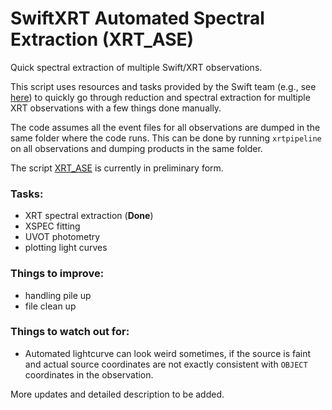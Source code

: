 # SwiftXRT Automated Spectral Extraction (XRT_ASE)
Quick spectral extraction of multiple Swift/XRT observations. 

This script uses resources and tasks provided by the Swift team (e.g., see [here](http://www.swift.ac.uk/analysis/xrt/spectra.php)) to quickly go through reduction and spectral extraction for multiple XRT observations with a few things done manually.

The code assumes all the event files for all observations are dumped in the same folder where the code runs. This can be done by running `xrtpipeline` on all observations and dumping products in the same folder.

The script [XRT_ASE](https://github.com/bersavosh/XRT_ASE/blob/master/XRT_ASE.py) is currently in preliminary form.

### Tasks:
- XRT spectral extraction (**Done**)
- XSPEC fitting 
- UVOT photometry
- plotting light curves

### Things to improve:
- handling pile up
- file clean up

### Things to watch out for:
- Automated lightcurve can look weird sometimes, if the source is faint and actual source coordinates are not exactly consistent with `OBJECT` coordinates in the observation.

More updates and detailed description to be added.
